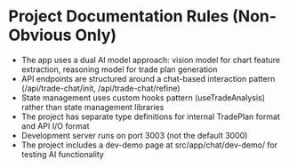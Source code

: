 # Project Documentation Rules (Non-Obvious Only)

- The app uses a dual AI model approach: vision model for chart feature extraction, reasoning model for trade plan generation
- API endpoints are structured around a chat-based interaction pattern (/api/trade-chat/init, /api/trade-chat/refine)
- State management uses custom hooks pattern (useTradeAnalysis) rather than state management libraries
- The project has separate type definitions for internal TradePlan format and API I/O format
- Development server runs on port 3003 (not the default 3000)
- The project includes a dev-demo page at src/app/chat/dev-demo/ for testing AI functionality